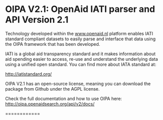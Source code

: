 OIPA V2.1: OpenAid IATI parser and API Version 2.1 
============

Technology developed within the www.openaid.nl platform enables IATI standard compliant datasets to easily parse and 
interface that data using the OIPA framework that has been developed. 

IATI is a global aid transparency standard and it makes information about aid spending easier to access, 
re-use and understand the underlying data using a unified open standard. You can find more about IATA standard at: 

http://iatistandard.org/

OIPA V2.1 has an open-source license, meaning you can download the package from Github under the AGPL license. 

Check the full documentation and how to use OIPA here: http://oipa.openaidsearch.org/api/v2/docs/

============
